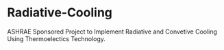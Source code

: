 # Radiative-Cooling
ASHRAE Sponsored Project to Implement Radiative and Convetive Cooling Using Thermoelectics Technology.
